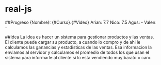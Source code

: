 # real-js

##Progreso
{Nombre}: {#Curso}.{#Video}
Arian: 7.7
Nico: 7.5
Agus: -
Valen: -

##Idea
La idea es hacer un sistema para gestionar productos y las ventas. El cliente puede cargar su producto, a cuando lo compro y de ahi le calculamos las ganancias y estadisticas de las ventas. Esa informacion la enviamos al servidor y calculamos el promedio de todos los que usan el sistema para informarle al cliente si lo esta vendiendo muy barato o caro.
